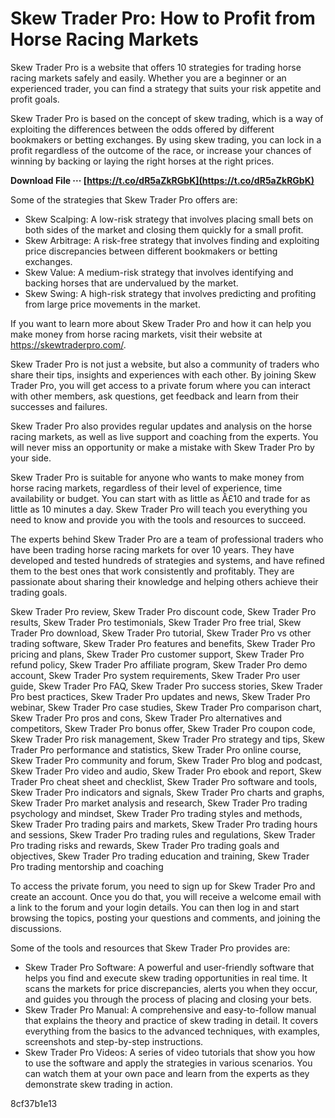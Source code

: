# Skew Trader Pro: How to Profit from Horse Racing Markets
 
Skew Trader Pro is a website that offers 10 strategies for trading horse racing markets safely and easily. Whether you are a beginner or an experienced trader, you can find a strategy that suits your risk appetite and profit goals.
 
Skew Trader Pro is based on the concept of skew trading, which is a way of exploiting the differences between the odds offered by different bookmakers or betting exchanges. By using skew trading, you can lock in a profit regardless of the outcome of the race, or increase your chances of winning by backing or laying the right horses at the right prices.
 
**Download File ··· [https://t.co/dR5aZkRGbK](https://t.co/dR5aZkRGbK)**


 
Some of the strategies that Skew Trader Pro offers are:
 
- Skew Scalping: A low-risk strategy that involves placing small bets on both sides of the market and closing them quickly for a small profit.
- Skew Arbitrage: A risk-free strategy that involves finding and exploiting price discrepancies between different bookmakers or betting exchanges.
- Skew Value: A medium-risk strategy that involves identifying and backing horses that are undervalued by the market.
- Skew Swing: A high-risk strategy that involves predicting and profiting from large price movements in the market.

If you want to learn more about Skew Trader Pro and how it can help you make money from horse racing markets, visit their website at https://skewtraderpro.com/.

Skew Trader Pro is not just a website, but also a community of traders who share their tips, insights and experiences with each other. By joining Skew Trader Pro, you will get access to a private forum where you can interact with other members, ask questions, get feedback and learn from their successes and failures.
 
Skew Trader Pro also provides regular updates and analysis on the horse racing markets, as well as live support and coaching from the experts. You will never miss an opportunity or make a mistake with Skew Trader Pro by your side.
 
Skew Trader Pro is suitable for anyone who wants to make money from horse racing markets, regardless of their level of experience, time availability or budget. You can start with as little as Â£10 and trade for as little as 10 minutes a day. Skew Trader Pro will teach you everything you need to know and provide you with the tools and resources to succeed.

The experts behind Skew Trader Pro are a team of professional traders who have been trading horse racing markets for over 10 years. They have developed and tested hundreds of strategies and systems, and have refined them to the best ones that work consistently and profitably. They are passionate about sharing their knowledge and helping others achieve their trading goals.
 
Skew Trader Pro review,  Skew Trader Pro discount code,  Skew Trader Pro results,  Skew Trader Pro testimonials,  Skew Trader Pro free trial,  Skew Trader Pro download,  Skew Trader Pro tutorial,  Skew Trader Pro vs other trading software,  Skew Trader Pro features and benefits,  Skew Trader Pro pricing and plans,  Skew Trader Pro customer support,  Skew Trader Pro refund policy,  Skew Trader Pro affiliate program,  Skew Trader Pro demo account,  Skew Trader Pro system requirements,  Skew Trader Pro user guide,  Skew Trader Pro FAQ,  Skew Trader Pro success stories,  Skew Trader Pro best practices,  Skew Trader Pro updates and news,  Skew Trader Pro webinar,  Skew Trader Pro case studies,  Skew Trader Pro comparison chart,  Skew Trader Pro pros and cons,  Skew Trader Pro alternatives and competitors,  Skew Trader Pro bonus offer,  Skew Trader Pro coupon code,  Skew Trader Pro risk management,  Skew Trader Pro strategy and tips,  Skew Trader Pro performance and statistics,  Skew Trader Pro online course,  Skew Trader Pro community and forum,  Skew Trader Pro blog and podcast,  Skew Trader Pro video and audio,  Skew Trader Pro ebook and report,  Skew Trader Pro cheat sheet and checklist,  Skew Trader Pro software and tools,  Skew Trader Pro indicators and signals,  Skew Trader Pro charts and graphs,  Skew Trader Pro market analysis and research,  Skew Trader Pro trading psychology and mindset,  Skew Trader Pro trading styles and methods,  Skew Trader Pro trading pairs and markets,  Skew Trader Pro trading hours and sessions,  Skew Trader Pro trading rules and regulations,  Skew Trader Pro trading risks and rewards,  Skew Trader Pro trading goals and objectives,  Skew Trader Pro trading education and training,  Skew Trader Pro trading mentorship and coaching
 
To access the private forum, you need to sign up for Skew Trader Pro and create an account. Once you do that, you will receive a welcome email with a link to the forum and your login details. You can then log in and start browsing the topics, posting your questions and comments, and joining the discussions.
 
Some of the tools and resources that Skew Trader Pro provides are:

- Skew Trader Pro Software: A powerful and user-friendly software that helps you find and execute skew trading opportunities in real time. It scans the markets for price discrepancies, alerts you when they occur, and guides you through the process of placing and closing your bets.
- Skew Trader Pro Manual: A comprehensive and easy-to-follow manual that explains the theory and practice of skew trading in detail. It covers everything from the basics to the advanced techniques, with examples, screenshots and step-by-step instructions.
- Skew Trader Pro Videos: A series of video tutorials that show you how to use the software and apply the strategies in various scenarios. You can watch them at your own pace and learn from the experts as they demonstrate skew trading in action.

 8cf37b1e13
 
